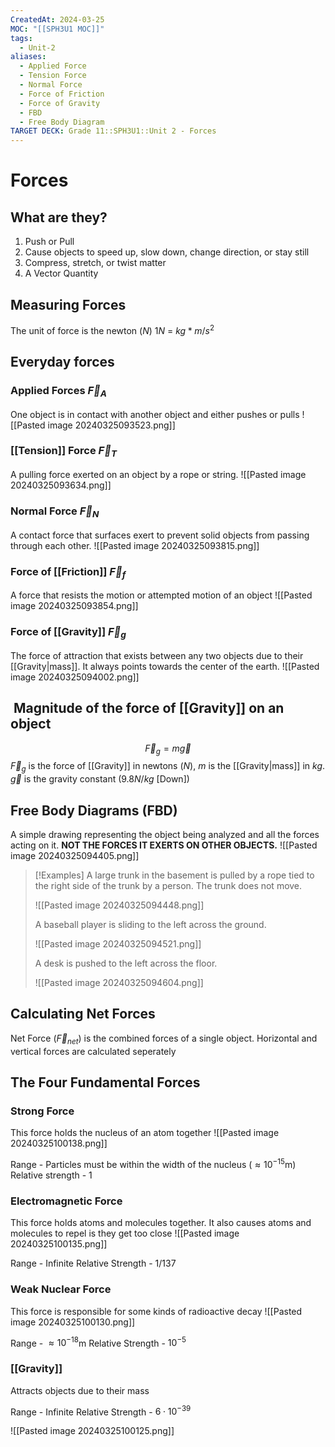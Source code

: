 ```yaml
---
CreatedAt: 2024-03-25
MOC: "[[SPH3U1 MOC]]"
tags:
  - Unit-2
aliases:
  - Applied Force
  - Tension Force
  - Normal Force
  - Force of Friction
  - Force of Gravity
  - FBD
  - Free Body Diagram
TARGET DECK: Grade 11::SPH3U1::Unit 2 - Forces
---
```

# Forces
## What are they?
1. Push or Pull
2. Cause objects to speed up, slow down, change direction, or stay still
3. Compress, stretch, or twist matter
4. A Vector Quantity
## Measuring Forces
The unit of force is the newton ($N$)
$1N$ = $kg * m/s^2$

## Everyday forces

### Applied Forces $\vec{F}_{A}$
One object is in contact with another object and either pushes or pulls
![[Pasted image 20240325093523.png]]
<!--ID: 1718370433169-->


### [[Tension]] Force $\vec{F}_{T}$
A pulling force exerted on an object by a rope or string.
![[Pasted image 20240325093634.png]]
<!--ID: 1718370433173-->


### Normal Force $\vec{F}_{N}$
A contact force that surfaces exert to prevent solid objects from passing through each other.
![[Pasted image 20240325093815.png]]
<!--ID: 1718370433177-->


### Force of [[Friction]] $\vec{F}_{f}$
A force that resists the motion or attempted motion of an object
![[Pasted image 20240325093854.png]]
<!--ID: 1718370433181-->


### Force of [[Gravity]] $\vec{F}_{g}$
The force of attraction that exists between any two objects due to their [[Gravity|mass]].
It always points towards the center of the earth.
![[Pasted image 20240325094002.png]]
<!--ID: 1714135053561-->


##  Magnitude of the force of [[Gravity]] on an object
$$\vec{F}_{g} = m\vec{g}$$
$\vec{F}_{g}$ is the force of [[Gravity]] in newtons ($N$),
$m$ is the [[Gravity|mass]] in $kg$.
$\vec{g}$ is the gravity constant ($9.8N/kg$ [Down])
## Free Body Diagrams (FBD)
A simple drawing representing the object being analyzed and all the forces acting on it.
**NOT THE FORCES IT EXERTS ON OTHER OBJECTS.**
![[Pasted image 20240325094405.png]]
> [!Examples]
> A large trunk in the basement is pulled by a rope tied to the right side of the trunk by a person. The trunk does not move.
>
> ![[Pasted image 20240325094448.png]]
>
> A baseball player is sliding to the left across the ground.
>
> ![[Pasted image 20240325094521.png]]
>
> A desk is pushed to the left across the floor.
>
> ![[Pasted image 20240325094604.png]]
## Calculating Net Forces
Net Force ($\vec{F}_{net}$) is the combined forces of a single object.
Horizontal and vertical forces are calculated seperately
## The Four Fundamental Forces

### Strong Force
This force holds the nucleus of an atom together
![[Pasted image 20240325100138.png]]
<!--ID: 1718370433185-->


Range - Particles must be within the width of the nucleus ($\approx 10^{-15}$m)
Relative strength - 1

### Electromagnetic Force
This force holds atoms and molecules together. It also causes atoms and molecules to repel is they get too close
![[Pasted image 20240325100135.png]]
<!--ID: 1718370433189-->


Range - Infinite
Relative Strength - 1/137

### Weak Nuclear Force
This force is responsible for some kinds of radioactive decay
![[Pasted image 20240325100130.png]]
<!--ID: 1718370433193-->


Range - $\approx 10^{-18}$m
Relative Strength - $10^{-5}$

### [[Gravity]]
Attracts objects due to their mass

Range - Infinite
Relative Strength - $6\cdot 10^{-39}$
<!--ID: 1714135053598-->


![[Pasted image 20240325100125.png]]
